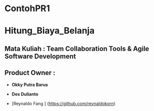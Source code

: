 # ContohPR1
# Hitung_Biaya_Belanja

## Mata Kuliah : **Team Collaboration Tools & Agile Software Development**

## Product Owner : 
- **Okky Putra Barus**
- **Des Dulianto**

- [Reynaldo Fang ] (https://github.com/reynaldokorn)
